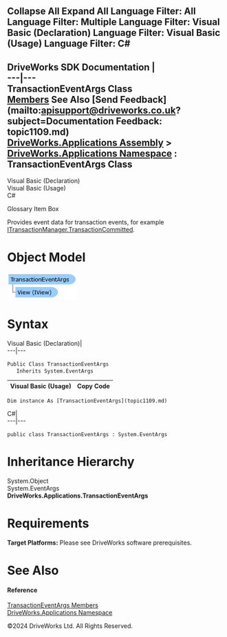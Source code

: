        

 Collapse All Expand All  Language Filter: All  Language Filter: Multiple  Language Filter: Visual Basic (Declaration) Language Filter: Visual Basic (Usage) Language Filter: C#  
---  
DriveWorks SDK Documentation  |   
---|---  
TransactionEventArgs Class   
[Members](topic1110.md) See Also [Send Feedback](mailto:apisupport@driveworks.co.uk?subject=Documentation Feedback: topic1109.md)  
[DriveWorks.Applications Assembly](topic13.md) > [DriveWorks.Applications Namespace](topic16.md) : TransactionEventArgs Class  
---  
  
Visual Basic (Declaration)    
Visual Basic (Usage)    
C# 

Glossary Item Box

Provides event data for transaction events, for example [ITransactionManager.TransactionCommitted](topic515.md). 

# Object Model

![](dotnetdiagramimages/image41.png)

# Syntax

Visual Basic (Declaration)|   
---|---  
      
    
    Public Class TransactionEventArgs 
       Inherits System.EventArgs  
  
Visual Basic (Usage)| Copy Code  
---|---  
      
    
    Dim instance As [TransactionEventArgs](topic1109.md)  
  
C#|   
---|---  
      
    
    public class TransactionEventArgs : System.EventArgs   
  
# Inheritance Hierarchy

System.Object  
System.EventArgs  
**DriveWorks.Applications.TransactionEventArgs**  


# Requirements

**Target Platforms:** Please see DriveWorks software prerequisites.

# See Also

#### Reference

[TransactionEventArgs Members](topic1110.md)   
[DriveWorks.Applications Namespace](topic16.md)

©2024 DriveWorks Ltd. All Rights Reserved.
